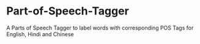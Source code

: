 # Part-of-Speech-Tagger
A Parts of Speech Tagger to label words with corresponding POS Tags for English, Hindi and Chinese 
